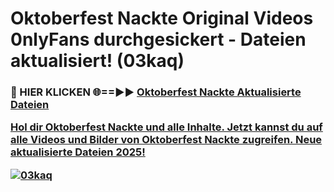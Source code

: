 # Oktoberfest Nackte Original Videos 0nlyFans durchgesickert - Dateien aktualisiert! (03kaq)

<h3>🔴 HIER KLICKEN 🌐==►► <a href="https://tinyurl.com/h6vf6nb8" rel="nofollow">Oktoberfest Nackte Aktualisierte Dateien

Hol dir Oktoberfest Nackte und alle Inhalte. Jetzt kannst du auf alle Videos und Bilder von Oktoberfest Nackte zugreifen. Neue aktualisierte Dateien 2025!

[![03kaq](https://i.imgur.com/sD4kR3V.gif)](https://tinyurl.com/h6vf6nb8)
